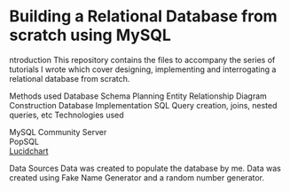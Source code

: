 # Building a Relational Database from scratch using MySQL
ntroduction
This repository contains the files to accompany the series of tutorials I wrote which cover designing, implementing and interrogating a relational database from scratch.

Methods used
Database Schema Planning
Entity Relationship Diagram Construction
Database Implementation
SQL Query creation, joins, nested queries, etc
Technologies used

MySQL Community Server  
PopSQL  
[Lucidchart](https://lucid.app/)  

Data Sources
Data was created to populate the database by me. Data was created using Fake Name Generator and a random number generator.
